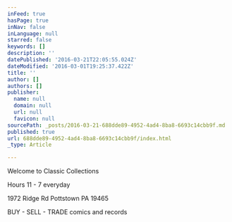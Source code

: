 ```yaml
---
inFeed: true
hasPage: true
inNav: false
inLanguage: null
starred: false
keywords: []
description: ''
datePublished: '2016-03-21T22:05:55.024Z'
dateModified: '2016-03-01T19:25:37.422Z'
title: ''
author: []
authors: []
publisher:
  name: null
  domain: null
  url: null
  favicon: null
sourcePath: _posts/2016-03-21-688dde89-4952-4ad4-8ba8-6693c14cbb9f.md
published: true
url: 688dde89-4952-4ad4-8ba8-6693c14cbb9f/index.html
_type: Article

---
```

Welcome to Classic Collections

Hours 11 - 7 everyday

1972 Ridge Rd Pottstown PA 19465

BUY - SELL - TRADE comics and records